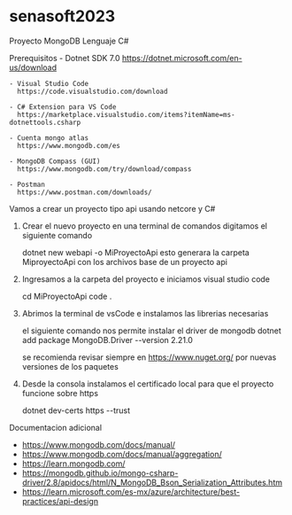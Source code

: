 # senasoft2023

Proyecto MongoDB
Lenguaje C#

Prerequisitos
    - Dotnet SDK 7.0 
      https://dotnet.microsoft.com/en-us/download

    - Visual Studio Code
      https://code.visualstudio.com/download
    
    - C# Extension para VS Code
      https://marketplace.visualstudio.com/items?itemName=ms-dotnettools.csharp

    - Cuenta mongo atlas
      https://www.mongodb.com/es

    - MongoDB Compass (GUI)
      https://www.mongodb.com/try/download/compass

    - Postman
      https://www.postman.com/downloads/




Vamos a crear un proyecto tipo api usando netcore y C#

1. Crear el nuevo proyecto
   en una terminal de comandos digitamos el siguiente comando
   
   dotnet new webapi -o MiProyectoApi
   esto generara la carpeta MiproyectoApi con los archivos base de un proyecto api

2. Ingresamos a la carpeta del proyecto e iniciamos visual studio code
   
   cd MiProyectoApi
   code .


3. Abrimos la terminal de vsCode e instalamos las librerias necesarias

   el siguiente comando nos permite instalar el driver de mongodb
   dotnet add package MongoDB.Driver --version 2.21.0

   se recomienda revisar siempre en https://www.nuget.org/ por nuevas versiones de los paquetes


4. Desde la consola instalamos el certificado local para que el proyecto funcione sobre https
   
   dotnet dev-certs https --trust


Documentacion adicional

- https://www.mongodb.com/docs/manual/
- https://www.mongodb.com/docs/manual/aggregation/
- https://learn.mongodb.com/
- https://mongodb.github.io/mongo-csharp-driver/2.8/apidocs/html/N_MongoDB_Bson_Serialization_Attributes.htm
- https://learn.microsoft.com/es-mx/azure/architecture/best-practices/api-design
